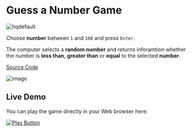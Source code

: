 # Guess a Number Game
![hqdefault](https://user-images.githubusercontent.com/103934900/192238157-4990c9d4-c402-4bfa-ba9c-937f86a595cc.jpg)

Choose **number** between `1` and `100` and press `Enter`.

The computer selects a **random number** and returns inforamtion whether the number is **less than**, **greater than** or **equal** to the selected **number**.

[Source Code](guess-a-number-game.js)

![image](https://user-images.githubusercontent.com/103934900/192453891-f05c4161-4d81-44bc-9768-790558e0e367.png)

## Live Demo

You can play the game directly in your Web browser here:

[<img alt="Play Button" src="https://user-images.githubusercontent.com/103934900/192458495-dd73596a-af93-46b4-88cf-b9859e56009e.png" />](https://replit.com/@bysve/GuessANumber#index.js)
